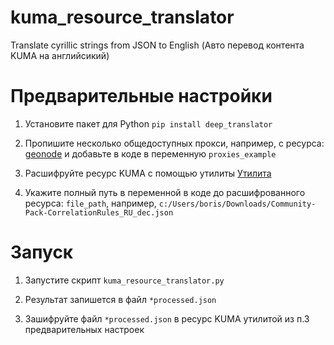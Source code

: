 # kuma_resource_translator
Translate cyrillic strings from JSON to English (Авто перевод контента KUMA на английсикий)

# Предварительные настройки
1. Установите пакет для Python `pip install deep_translator`

2. Пропишите несколько общедоступных прокси, например, с ресурса: [geonode](https://geonode.com/free-proxy-list) и добавьте в коде в переменную `proxies_example`

3. Расшифруйте ресурс KUMA с помощью утилиты [Утилита](https://github.com/Morpheme777/kuma_packages_encryption)

4. Укажите полный путь в переменной в коде до расшифрованного ресурса: `file_path`, например, `c:/Users/boris/Downloads/Community-Pack-CorrelationRules_RU_dec.json`

# Запуск
1. Запустите скрипт `kuma_resource_translator.py`

2. Результат запишется в файл `*processed.json`

3. Зашифруйте файл `*processed.json` в ресурс KUMA утилитой из п.3 предварительных настроек
